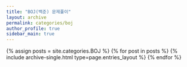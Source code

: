 ```yaml
---
title: "BOJ(백준) 문제풀이"
layout: archive
permalink: categories/boj
author_profile: true
sidebar_main: true
---
```


{% assign posts = site.categories.BOJ %}
{% for post in posts %} {% include archive-single.html type=page.entries_layout %} {% endfor %}
